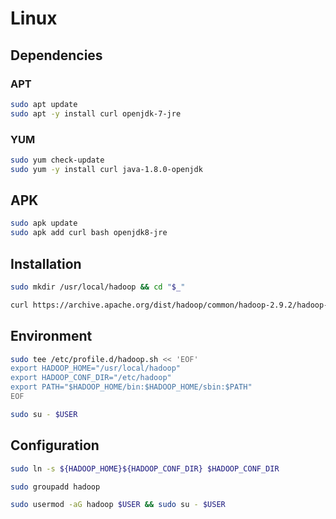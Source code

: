 # Linux

## Dependencies

### APT

```sh
sudo apt update
sudo apt -y install curl openjdk-7-jre
```

### YUM

```sh
sudo yum check-update
sudo yum -y install curl java-1.8.0-openjdk
```

## APK

```sh
sudo apk update
sudo apk add curl bash openjdk8-jre
```

## Installation

```sh
sudo mkdir /usr/local/hadoop && cd "$_"
```

```sh
curl https://archive.apache.org/dist/hadoop/common/hadoop-2.9.2/hadoop-2.9.2.tar.gz | sudo tar -xz --strip-components 1
```

## Environment

```sh
sudo tee /etc/profile.d/hadoop.sh << 'EOF'
export HADOOP_HOME="/usr/local/hadoop"
export HADOOP_CONF_DIR="/etc/hadoop"
export PATH="$HADOOP_HOME/bin:$HADOOP_HOME/sbin:$PATH"
EOF
```

```sh
sudo su - $USER
```

## Configuration

```sh
sudo ln -s ${HADOOP_HOME}${HADOOP_CONF_DIR} $HADOOP_CONF_DIR
```

```sh
sudo groupadd hadoop
```

```sh
sudo usermod -aG hadoop $USER && sudo su - $USER
```
